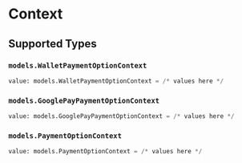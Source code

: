 # Context


## Supported Types

### `models.WalletPaymentOptionContext`

```python
value: models.WalletPaymentOptionContext = /* values here */
```

### `models.GooglePayPaymentOptionContext`

```python
value: models.GooglePayPaymentOptionContext = /* values here */
```

### `models.PaymentOptionContext`

```python
value: models.PaymentOptionContext = /* values here */
```

